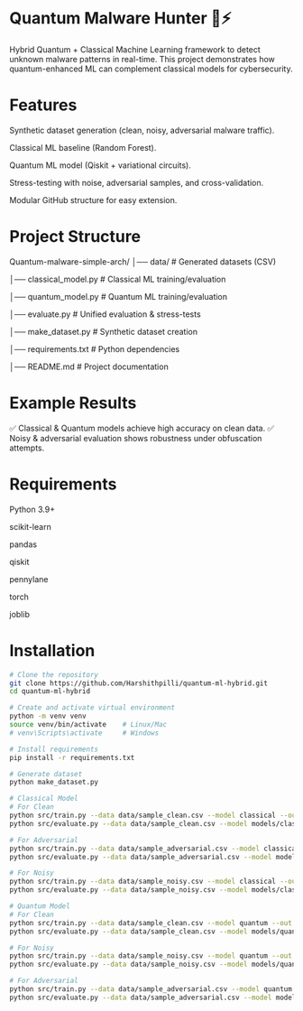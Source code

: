 # Quantum Malware Hunter 🔐⚡

Hybrid Quantum + Classical Machine Learning framework to detect unknown malware patterns in real-time.
This project demonstrates how quantum-enhanced ML can complement classical models for cybersecurity.

# Features

Synthetic dataset generation (clean, noisy, adversarial malware traffic).

Classical ML baseline (Random Forest).

Quantum ML model (Qiskit + variational circuits).

Stress-testing with noise, adversarial samples, and cross-validation.

Modular GitHub structure for easy extension.

# Project Structure

Quantum-malware-simple-arch/
│── data/                  # Generated datasets (CSV)

│── classical_model.py     # Classical ML training/evaluation

│── quantum_model.py       # Quantum ML training/evaluation

│── evaluate.py            # Unified evaluation & stress-tests

│── make_dataset.py   # Synthetic dataset creation

│── requirements.txt       # Python dependencies

│── README.md              # Project documentation

# Example Results

✅ Classical & Quantum models achieve high accuracy on clean data.
✅ Noisy & adversarial evaluation shows robustness under obfuscation attempts.

# Requirements

Python 3.9+

scikit-learn

pandas

qiskit

pennylane

torch

joblib

# Installation

```bash
# Clone the repository
git clone https://github.com/Harshithpilli/quantum-ml-hybrid.git
cd quantum-ml-hybrid

# Create and activate virtual environment
python -m venv venv
source venv/bin/activate    # Linux/Mac
# venv\Scripts\activate     # Windows

# Install requirements
pip install -r requirements.txt

# Generate dataset
python make_dataset.py

# Classical Model 
# For Clean
python src/train.py --data data/sample_clean.csv --model classical --out models/classical.pkl
python src/evaluate.py --data data/sample_clean.csv --model models/classical_clean.pkl --type classical

# For Adversarial
python src/train.py --data data/sample_adversarial.csv --model classical --out models/classical_adv.pkl
python src/evaluate.py --data data/sample_adversarial.csv --model models/classical_adv.pkl --type classical

# For Noisy
python src/train.py --data data/sample_noisy.csv --model classical --out models/classical_noisy.pkl
python src/evaluate.py --data data/sample_noisy.csv --model models/classical_noisy.pkl --type classical

# Quantum Model
# For Clean
python src/train.py --data data/sample_clean.csv --model quantum --out models/quantum_clean.pt --epochs 50
python src/evaluate.py --data data/sample_clean.csv --model models/quantum_clean.pt --type quantum

# For Noisy
python src/train.py --data data/sample_noisy.csv --model quantum --out models/quantum_noisy.pt --epochs 50
python src/evaluate.py --data data/sample_noisy.csv --model models/quantum_noisy.pt --type quantum

# For Adversarial
python src/train.py --data data/sample_adversarial.csv --model quantum --out models/quantum_adversarial.pt --epochs 50
python src/evaluate.py --data data/sample_adversarial.csv --model models/quantum_adversarial.pt --type quantum 

